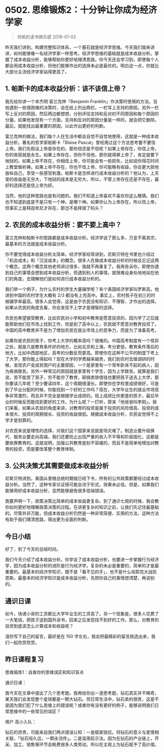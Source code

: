 # 0502. 思维锻炼2：十分钟让你成为经济学家
> 何帆的读书俱乐部
2018-01-02

昨天我们讲到，构建完整知识体系，一个基石就是经济学思维。今天我们就来讲讲，如何能够像一名经济学家一样思考。经济学思维的基础就是成本收益分析。掌握了成本收益分析，能够帮助你更好地理清思路。你今天还会学习到，即使每个人都会用成本收益分析，但他们能够作出的选择未必是最优的。明白这一点，你就比大部分主流经济学家站得更高了。

## 1. 帕斯卡的成本收益分析：该不该信上帝？
我先给你讲一个本杰明·富兰克林「Benjamin Franklin」作决策时使用的方法。当他遇到一些很困难的决策时，会在纸上列出两栏。一栏写上支持的原因，另外一栏写上反对的原因，然后两边都想想，分别评估支持和反对的不同原因和每个原因的分量。如果他发现有一个方面，支持和反对的原因分量是一样的，就会把它删除。最后，就能找出最重要的原因，以此作出更好的判断。

富兰克林的做法，我们每个人在生活中都会自觉不自觉地使用，这就是一种成本收益分析。著名的哲学家帕斯卡「Blaise Pascal」曾经用过这个方法思考要不要信上帝。我们先假设上帝是存在的，那你信还是不信呢？如果上帝存在，你信上帝，你的收获就是永生。如果上帝存在，但你不信他，那你就得罪上帝了，肯定是要下地狱的。如果上帝不存在，你相信上帝，你可能会有一些损失，比如说你得花时间上教堂做祈祷。如果上帝不存在，你也不信上帝，你可能略有收益，你会更大胆地放纵自己，享受一些感官刺激。帕斯卡是怎样进行成本收益分析的？他认为，上天堂的收益是无穷大，下地狱的成本是无穷大，所以，不管上帝存在还是不存在，最好的选择还是信上帝为好。

当然，他的这种思路也是有问题的。我们不知道上帝喜欢不喜欢你这么瞎猜。我们也不知道到底是不是只有一个神，是哪个神。如果你认为上帝存在，所以信上帝，但事实上是释迦牟尼才存在，那岂不是拜错了码头？

## 2. 农民的成本收益分析：要不要上高中？
富兰克林和帕斯卡的思路都是成本收益分析。经济学说了那么多，万变不离其宗，最基本的方法就是成本收益分析。

你不要觉得成本收益分析太简单。经济学家经常讲到，尼斯贝特在书里也介绍过「机会成本」和「沉没成本」的概念。很多人在做成本收益分析的时候会忘记这两个概念。这两个概念其他老师讲过很多，我就不再重复了。我再告诉你，即使你遇到自己的事情会想到成本收益分析，但遇到别人的事情，就很难设身处地地站在他们的角度，去理解他们是如何进行成本收益分析的。

我们举一个例子，为什么农村的学生大量辍学呢？有个美国经济学家叫罗斯高，他讲到中国的农村学生大概有 2/3 都没有上完高中。事实上，农村孩子在初三的时候辍学率最高。很多人会觉得，这是由于农民没有知识、不理智，才作出的选择。如果从农民的角度去看，你会发现不上学才是理智的选择。

农民也希望接受教育，比如农民对小学和初中教育是愿意投资的，因为学了之后就能帮助他们在市场上找到工作，但是到了高中以上，农民就不愿意对教育投资了。中国的高中教育并不是为了增加农民在就业市场上的竞争力，而是为了准备高考。

如果你是农民的孩子，你考上大学的概率高吗？很难的。中国高考制度有一个怪异之处，就是凡是教育条件好的地方，比如北京和上海，考分更低，教育条件落后的地方，比如中西部地区，高考的分数反而更高。即使你在这种不公平的制度下考上了大学，那你能上得起吗？现在大学的学费越来越贵，我们到农村去做调研的时候，发现农户变成贫困户的主要原因，一个是家里有一个常年卧床不起的病人，因为疾病致贫。另外一种常见的原因就是家里有个学生，因为上学致贫。就算是我们说，苦不能苦了孩子，穷不能穷了教育，砸锅卖铁借钱也要把孩子送去上大学，那你要读几年呢？至少要读四年，这个周期很漫长。即使你在学校里成绩很好，可是到了毕业分配的时候，你能找到一个好的工作吗？现在，大学毕业生的就业市场竞争非常激烈，而且并不完全是根据学业成绩的。班上成绩比你更差的孩子，最后毕业的时候反而能找到更好的工作。为什么呢？一打听，原来「他爸爸叫李刚」。我们来看，如果从农民的角度来讲，对教育的投资是属于投资的风险很高、投资的成本很大、投资的周期很长、投资的收益很低。根据成本收益分析，农民会觉得不上学才是划算的。

对农民来说是理性的选择，对我们这个国家来说就是场灾难了。制造业要升级换代、服务业要走向高端，我们还要防止出现严重的收入不平等和阶层固化，这都是要依靠教育的。这就说明，加强公共教育是刻不容缓的，而且不是简单地增加对教育的投资，而是要改革整个教育体制。

## 3. 公共决策尤其需要做成本收益分析
尼斯贝特讲到，美国从里根总统时期就已经下令，所有的公共政策都要经过成本收益分析。当然了，这种专家论证很可能会流于形式，效果未必佳。但是，如果我们能够用好成本收益分析，显然能够避免很多低端错误。

我要声明一下，政策决策比简单的成本收益更复杂。到了通识七观的时候，我会教你如何更好地理解政策决策的过程。在讲更复杂的知识之前，让我们先记住最基础的。尽管并非万能，但成本收益分析仍然是一种非常简便、实用的方法，这种方法有助于我们理清思路，得出更为全面的判断。

## 今日小结
好了，到了今天的总结时间。

我们今天介绍了成本收益分析。你学会了成本收益分析，也要进一步掌握行为经济学，因为成本收益分析的进阶是行为经济学。复杂的未必是重要的，简单的才是最重要的。最基本的经济学知识，既不是「看不见的手」，也不是什么哈耶克大战凯恩斯。最基本的经济学知识是成本收益分析，先把你自己的事情想清楚，再说别的。

## 通识日课
如今，快递小哥的工资都比大学毕业生的工资高了。另一个现象是，很多人花费了一大笔钱，把孩子送到国外读书，回来之后发现找不到好的工作。那么，对教育的投资到底该怎么计算成本和收益呢？

请你写下自己的留言，最好是在 150 字左右，我会把最精彩的留言挑选出来，我们一起欣赏欣赏。

## 昨日课程复习
思维锻炼1：自查你的思维误区和知识盲点

通识日课：

我今天在文章中提出了几个思考题。我再给你出一道思考题，钻石其实并不稀奇，某天我们会发现整个星球都是一颗大钻石。但日常生活中，钻石卖的很贵，这是不是因为我们犯了什么思维上的错误呢？或者你有没有更好的例子，能够说明我们日常思维中的一些常见的误区？

用户 高小入队：

钻石的昂贵，可能来自我们两点错误认知：一是框架效应。将钻石的意义与爱情相关联，「钻石恒久远，一颗永流传」。二是滥用启示法。因为在钻石的产业链上，开采、加工、销售等环节会耗费很多人类劳动，所以在主观上为钻石赋予了高价值。




